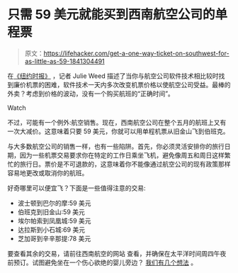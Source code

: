 # 只需 59 美元就能买到西南航空公司的单程票

> 原文：<https://lifehacker.com/get-a-one-way-ticket-on-southwest-for-as-little-as-59-1841304491>

在[《纽约时报》](https://www.nytimes.com/2020/01/27/business/cheap-airfare.html) ，记者 Julie Weed 描述了当你与航空公司软件技术相比较时找到廉价机票的困难，软件技术一天内多次改变机票价格以使航空公司受益。最棒的外卖？考虑到价格的波动，没有一个购买航班的“正确时间”。

Watch

不过，可能有一个例外:航空销售。现在，西南航空公司在整个五月的航班上又有一次大减价。这意味着只要 59 美元，你就可以用单程机票从旧金山飞到伯班克。

与大多数航空公司的销售一样，也有一些陷阱。首先，你必须灵活安排你的旅行日期，因为一些机票交易要求你在特定的工作日乘坐飞机，避免像周五和周日这样繁忙的旅行日。票价是不可退款的，这意味着你不能像通过航空公司的现有政策那样容易地更改或取消你的航班。

好奇哪里可以便宜飞？下面是一些值得注意的交易:

*   波士顿到巴尔的摩:59 美元
*   伯班克到旧金山:59 美元
*   埃尔帕索到凤凰城:59 美元
*   达拉斯到小石城:69 美元
*   芝加哥到辛辛那提:78 美元

要查看其余的交易，请前往西南航空的网站 查看，并确保在太平洋时间周四午夜前预订。试图避免坐在一个伤心欲绝的婴儿旁边？ [我们有几个想法](https://lifehacker.com/how-to-avoid-sitting-next-to-a-crying-baby-on-a-flight-1841258894) 。